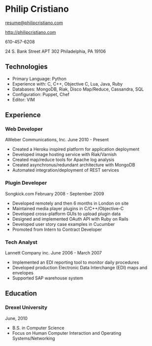 # Philip Cristiano

resume@philipcristiano.com

http://philipcristiano.com

610-457-6208

24 S. Bank Street APT 302
Philadelphia, PA
19106

## Technologies

* Primary Language: Python
* Experience with: C, C++, Objective C, Lua, Java, Ruby
* Databases: MongoDB, Riak, Disco Map/Reduce, Cassandra, SQL
* Configuration: Puppet, Chef
* Editor: VIM

## Experience

### Web Developer
AWeber Communications, Inc.
June 2010 - Present

* Created a Heroku inspired platform for application deployment
* Developed image hosting service with Riak/Varnish
* Created map/reduce tools for Apache log analysis
* Created asynchronus/redundant architecture with MongoDB
* Automated integration/deployment of REST services


### Plugin Developer
Songkick.com February 2008 - September 2009

* Developed remotely and then 6 months in London on site
* Maintained media player plugins in C/C++/Objective-C
* Developed cross-platform GUIs to upload plugin data
* Designed and implemented OAuth API with Ruby on Rails
* Developed user story case examples in Cucumber
* Promoted from Intern to Contract Developer


### Tech Analyst
Lannett Company inc.
June 2006 - March 2007

* Implemented an EDI reporting tool to monitor daily procedures
* Developed production Electronic Data Interchange (EDI) maps and envelopes
* Supported SAP warehouse system


## Education

### Drexel University
June, 2010
* B.S. in Computer Science
* Focus on Human Computer Interaction and Operating Systems/Networking
